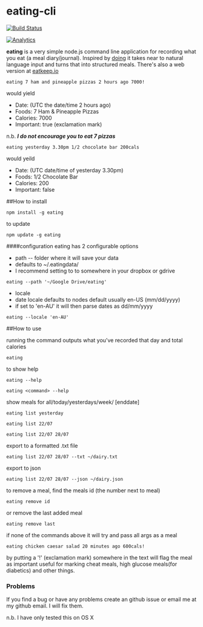 # eating-cli

[![Build Status]](https://travis-ci.org/startswithaj/eating-cli)


[![Analytics](https://ga-beacon.appspot.com/UA-51856256-3/startswithaj/eating-cli?pixel)](https://github.com/startswithaj/eating-cli)

**eating** is a very simple node.js command line application for recording what you eat (a meal diary/journal). Inspired by [doing](http://brettterpstra.com/projects/doing/) it takes near to natural language input and turns that into structured meals. There's also a web version at [eatkeep.io](https://www.eatkeep.io)



```
eating 7 ham and pineapple pizzas 2 hours ago 7000!
```

would yield

- Date: (UTC the date/time 2 hours ago)
- Foods: 7 Ham & Pineapple Pizzas
- Calories: 7000
- Important: true (exclamation mark)

n.b. ***I do not encourage you to eat 7 pizzas***

```
eating yesterday 3.30pm 1/2 chocolate bar 200cals
```

would yeild

- Date: (UTC date/time of yesterday 3.30pm)
- Foods: 1/2 Chocolate Bar
- Calories: 200
- Important: false


##How to install
```
npm install -g eating
```
to update
```
npm update -g eating
```
####configuration
eating has 2 configurable options 
- path
-- folder where it will save your data
 - defaults to ~/.eatingdata/
 - I recommend setting to to somewhere in your dropbox or gdrive
```
eating --path '~/Google Drive/eating'
```
- locale
 - date locale defaults to nodes default usually en-US (mm/dd/yyyy)
 - if set to 'en-AU' it will then parse dates as dd/mm/yyyy
```
eating --locale 'en-AU'
```


##How to use

running the command outputs what you've recorded that day and total calories
```
eating
```
to show help
```
eating --help
```
```
eating <command> --help
```
show meals for all/today/yesterdays/week/<date> [enddate] 
```
eating list yesterday
```
```
eating list 22/07
```
```
eating list 22/07 28/07
```
export to a formatted .txt file
```
eating list 22/07 28/07 --txt ~/dairy.txt
```
export to json
```
eating list 22/07 28/07 --json ~/dairy.json
```
to remove a meal, find the meals id (the number next to meal)
```
eating remove id
```
or remove the last added meal
```
eating remove last
```
if none of the commands above it will try and pass all args as a meal
```
eating chicken caesar salad 20 minutes ago 600cals!
```
by putting a '!' (exclamation mark) somewhere in the text will flag the meal as important useful for marking cheat meals, high glucose meals(for diabetics) and other things.

### Problems

If you find a bug or have any problems create an github issue or email me at my github email. I will fix them.

n.b. I have only tested this on OS X

<!-- references -->
[Build Status]: http://img.shields.io/travis/startswithaj/eating-cli/master.svg

